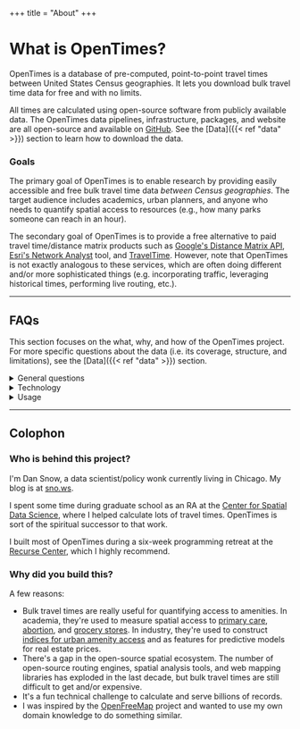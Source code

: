 +++
title = "About"
+++

# What is OpenTimes?

OpenTimes is a database of pre-computed, point-to-point travel times between
United States Census geographies. It lets you download bulk travel time data
for free and with no limits.

All times are calculated using open-source software from publicly available
data. The OpenTimes data pipelines, infrastructure, packages, and website
are all open-source and available on [GitHub](https://github.com/dfsnow/opentimes).
See the [Data]({{< ref "data" >}}) section to learn how to download the data.

### Goals

The primary goal of OpenTimes is to enable research by providing easily accessible
and free bulk travel time data _between Census geographies_. The target audience
includes academics, urban planners, and anyone who needs to quantify spatial
access to resources (e.g., how many parks someone can reach in an hour).

The secondary goal of OpenTimes is to provide a free alternative to paid
travel time/distance matrix products such as
[Google's Distance Matrix API](https://developers.google.com/maps/documentation/distance-matrix/overview),
[Esri's Network Analyst](https://www.esri.com/en-us/arcgis/products/arcgis-network-analyst/overview) tool,
and [TravelTime](https://traveltime.com). However, note that OpenTimes is not
exactly analogous to these services, which are often doing different and/or more
sophisticated things (e.g. incorporating traffic, leveraging historical times,
performing live routing, etc.).

---

## FAQs

This section focuses on the what, why, and how of the OpenTimes project. For
more specific questions about the data (i.e. its coverage, structure, and
limitations), see the [Data]({{< ref "data" >}}) section.

<details>
<summary>General questions</summary>

#### What is a travel time?

In this case, a travel time is just how long it takes to get from location A
to location B while following a road or path network. Think Google Maps or
your favorite smartphone mapping service. OpenTimes provides billions of these
times, all pre-calculated from public data. However, unlike a smartphone map,
OpenTimes does not provide the route itself, only the time between the two
points.

#### What are the times between?

Times are between the _population-weighted_ centroids of United States Census
geographies. See [Data]({{< ref "data" >}}) for a full list of geographies.
Centroids are weighted because sometimes Census geographies are huge and their
unweighted centroid is in the middle of a desert or mountain range. However,
most people don't want to go to the desert, they want to go to where other
people are. Weighting the centroids moves them closer to where people actually
want to go (i.e. towns and cities).

#### What travel modes are included?

Currently, driving, walking, and biking are included. I plan to add transit
once [Valhalla](https://github.com/valhalla/valhalla) (an alternative to the main
OSRM routing engine OpenTimes uses) adds multi-modal costing to their Matrix API.

#### Are the travel times accurate?

Kind of. They're accurate relative to the other times in this database
(i.e. they are internally consistent), but may not align perfectly with
real-world travel times. Driving times tend to be especially optimistic
(faster than the real world). My hope is to continually improve the accuracy
of the times through successive versions.

#### Why are the driving times so optimistic?

Currently, driving times do not include traffic. This has a large effect in
cities, where traffic greatly influences driving times. Times there tend to be
at least 10-15 minutes too fast. It has a much smaller effect on highways and
in more rural areas. Traffic data isn't included because it's pretty expensive
and adding it might limit the open-source nature of the project.

#### The time between A and B is wrong! How can I get it fixed?

Please file a [GitHub issue](https://github.com/dfsnow/opentimes/issues).
However, understand that given the scale of the project (billions of
times), the priority will always be on fixing systemic issues in the data
rather than fixing individual times.

</details>

<details>
<summary>Technology</summary>

For a more in-depth technical overview of the project, visit the OpenTimes
[GitHub](https://github.com/dfsnow/opentimes) page.

#### What input data is used?

OpenTimes currently uses two major data inputs:

1. OpenStreetMap data. Specifically, the yearly
  North America extracts from
  [Geofabrik](https://download.geofabrik.de/north-america.html#).
2. Census data. Specifically,
  [U.S. Census TIGER/Line](https://www.census.gov/geographies/mapping-files/time-series/geo/tiger-line-file.html)
  shapefiles, which are used to construct origin and destination points.

Input and intermediate data are built and cached by [DVC](https://dvc.org).
The total size of all input and intermediate data is around 300 GB.

#### How do you calculate the travel times?

All travel time calculations require some sort of routing software to
determine the optimal path between two locations. OpenTimes uses
[Open Source Routing Machine (OSRM)](https://project-osrm.org) because it's
the only routing engine that can generate continent-scale distance matrices at
a reasonable speed (Valhalla and R5 are too slow).

U.S. states are used as the unit of work. For each state, I load all the input
data (road network, points, etc.) for the state plus a 300km buffer around
it. I then use the OSRM
[Table API](https://project-osrm.org/docs/v5.5.1/api/#table-service)
to route from each origin in the state to all destinations in the state
plus the buffer area.

#### What do you use for compute?

Travel times are notoriously compute-intensive to calculate at scale, since
they basically require running a shortest path algorithm many times over a
huge network. However, travel time calculations are also fairly easy to
parallelize, since each origin can be its own discrete job.

I use GitHub Actions to parallelize the calculations by
creating a
[job for each state and year](https://github.com/dfsnow/opentimes/actions/runs/13094249792).
This works surprisingly well and lets me calculate tract-level times for the
entire U.S. in about 12 hours.

#### How is the data served?

Data is served via Parquet files sitting in a public Cloudflare R2 bucket. You
can access a list of all the files [here](https://data.opentimes.org).
Files can be downloaded directly, queried with DuckDB or Arrow, or accessed
via the (forthcoming) R or Python wrapper packages.

To learn more about how to access the data, see the dedicated
[Data]({{< ref "data" >}}) section.

#### How much does this all cost to host?

It's surprisingly cheap. Basically the only cost is
[R2 storage](https://www.cloudflare.com/developer-platform/r2/) from
Cloudflare. Right now, total costs are under $15 per month.

#### What map stack do you use for the homepage?

The homepage uses [Maplibre GL JS](https://github.com/maplibre/maplibre-gl-js)
to show maps. The basemap is [OpenFreeMap's](https://openfreemap.org) Positron.
The tract-level boundaries are
[TIGER/Line](https://www.census.gov/geographies/mapping-files/time-series/geo/tiger-line-file.html)
cartographic boundaries converted to [PMTiles](https://github.com/protomaps/PMTiles)
using [Tippecanoe](https://github.com/felt/tippecanoe) and hosted on R2.

When you click the map, your browser queries the Parquet files on the public
bucket using [hyparquet](https://github.com/hyparam/hyparquet). It then updates
the map fill using the returned destination IDs and times.

#### Why is the homepage slow sometimes?

The big Parquet files that it queries are supposed to be cached by Cloudflare's
CDN. However, Cloudflare doesn't like large files sitting in its caches,
so the files are constantly getting evicted.

If you click the map and it's slow, it's likely that you're hitting a cold cache.
Click again and it should be much faster. Each state has its own file, so
if you're switching between states you're more likely to encounter a cold cache.

#### How is this project funded?

It's not. I pay out of pocket for the (small) hosting costs.

</details>

<details>
<summary>Usage</summary>

#### Is commercial usage allowed?

Yes, go for it.

#### Are there any usage limits?

No. However, note that the data is hosted by
[Cloudflare](https://www.cloudflare.com), which may impose its own limits if
it determines you're acting maliciously.

#### How do I cite this data?

Attribution is required when using OpenTimes data.

Please see the
[CITATION file on GitHub](https://github.com/dfsnow/opentimes/blob/master/CITATION.cff).
You can also generate APA and BibTeX citations directly from the
[GitHub project](https://github.com/dfsnow/opentimes) page.

#### What license do you use?

OpenTimes uses the [MIT](https://www.tldrlegal.com/license/mit-license) license.
Input data is from [OpenStreetMap](https://www.openstreetmap.org) and the
[U.S. Census](https://www.census.gov). The basemap on the homepage is
from [OpenFreeMap](https://openfreemap.org). Times are calculated using
[OSRM](https://project-osrm.org).

</details>

---

## Colophon

### Who is behind this project?

I'm Dan Snow, a data scientist/policy wonk currently living in Chicago. My
blog is at [sno.ws](https://sno.ws).

I spent some time during graduate school as an RA at the
[Center for Spatial Data Science](https://spatial.uchicago.edu), where I helped
calculate lots of travel times. OpenTimes is sort of the spiritual successor to
that work.

I built most of OpenTimes during a six-week programming retreat at the
[Recurse Center](https://www.recurse.com/scout/click?t=e5f3c6558aa58965ec2efe48b1b486af),
which I highly recommend.

### Why did you build this?

A few reasons:

- Bulk travel times are really useful for quantifying access to amenities. In
  academia, they're used to measure spatial access to
  [primary care](https://sno.ws/rural-docs/),
  [abortion](https://www.nytimes.com/interactive/2019/05/31/us/abortion-clinics-map.html),
  and [grocery stores](https://doi.org/10.1186/1476-072X-8-9). In industry,
  they're used to construct [indices for urban amenity access](https://www.walkscore.com)
  and as features for predictive models for real estate prices.
- There's a gap in the open-source spatial ecosystem. The number of open-source
  routing engines, spatial analysis tools, and web mapping libraries has exploded
  in the last decade, but bulk travel times are still difficult to get and/or expensive.
- It's a fun technical challenge to calculate and serve billions of records.
- I was inspired by the [OpenFreeMap](https://openfreemap.org) project and
  wanted to use my own domain knowledge to do something similar.
